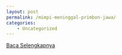 ```yaml
---
layout: post
permalink: /mimpi-meninggal-primbon-jawa/
categories:
    - Uncategorized
---
```


[Baca Selengkapnya](/07)
